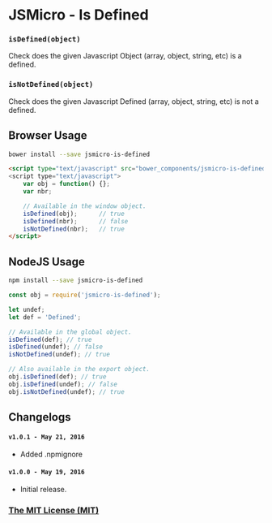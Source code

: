 # JSMicro - Is Defined

### **`isDefined(object)`**

Check does the given Javascript Object (array, object, string, etc) is a defined.

### **`isNotDefined(object)`**

Check does the given Javascript Defined (array, object, string, etc) is not a defined.

## Browser Usage

```bash
bower install --save jsmicro-is-defined
```

```html
<script type="text/javascript" src="bower_components/jsmicro-is-defined/index.js">
<script type="text/javascript">
    var obj = function() {};
    var nbr;

    // Available in the window object.
    isDefined(obj);      // true
    isDefined(nbr);      // false
    isNotDefined(nbr);   // true
</script>
```

## NodeJS Usage

```bash
npm install --save jsmicro-is-defined
```

```js
const obj = require('jsmicro-is-defined');

let undef;
let def = 'Defined';

// Available in the global object.
isDefined(def); // true
isDefined(undef); // false
isNotDefined(undef); // true

// Also available in the export object.
obj.isDefined(def); // true
obj.isDefined(undef); // false
obj.isNotDefined(undef); // true
```

## Changelogs

#### **`v1.0.1 - May 21, 2016`**

* Added .npmignore

#### **`v1.0.0 - May 19, 2016`**

* Initial release.

### [The MIT License (MIT)](https://mahdaen.mit-license.org/)
